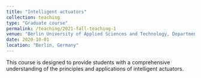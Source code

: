 ```yaml
---
title: "Intelligent actuators"
collection: teaching
type: "Graduate course"
permalink: /teaching/2021-fall-teaching-1
venue: "Berlin University of Applied Sciences and Technology, Department of Electrical Engineering"
date: 2020-10-01
location: "Berlin, Germany"
---
```


This course is designed to provide students with a comprehensive understanding of the principles and applications of intelligent actuators. 

